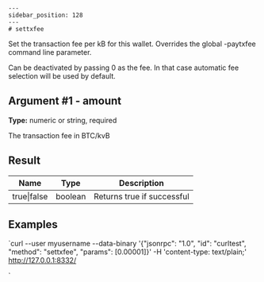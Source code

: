 
    ---
    sidebar_position: 128
    ---
    # settxfee

Set the transaction fee per kB for this wallet. Overrides the global -paytxfee command line parameter.

Can be deactivated by passing 0 as the fee. In that case automatic fee selection will be used by default.

## Argument #1 - amount

**Type:** numeric or string, required

The transaction fee in BTC/kvB

## Result

| Name        | Type    | Description                |
| ----------- | ------- | -------------------------- |
| true\|false | boolean | Returns true if successful |

## Examples

`curl --user myusername --data-binary '{"jsonrpc": "1.0", "id": "curltest", "method": "settxfee", "params": [0.00001]}' -H 'content-type: text/plain;' http://127.0.0.1:8332/

`